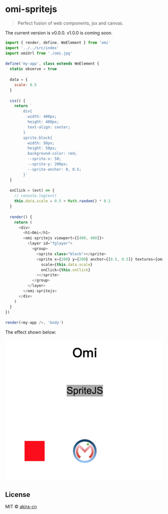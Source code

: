 # omi-spritejs

> Perfect fusion of web components, jsx and canvas.

The current version is v0.0.0. v1.0.0 is coming soon.

```js
import { render, define, WeElement } from 'omi'
import '../../src/index'
import omiUrl from './omi.jpg'

define('my-app', class extends WeElement {
  static observe = true

  data = {
    scale: 0.5
  }

  css() {
    return `
        div{
          width: 400px;
          height: 400px;
          text-align: center;
        }
        sprite.block{
          width: 50px;
          height: 50px;
          background-color: red;
          --sprite-x: 50;
          --sprite-y: 200px;
          --sprite-anchor: 0, 0.5;
        }`
  }

  onClick = (evt) => {
    // console.log(evt)
    this.data.scale = 0.5 + Math.random() * 0.1
  }

  render() {
    return (
      <div>
        <h1>Omi</h1>
        <omi-spritejs viewport={[400, 400]}>
          <layer id="fglayer">
            <group>
              <sprite class="block"></sprite>
              <sprite x={200} y={200} anchor={[0.5, 0.5]} textures={omiUrl}
                scale={this.data.scale}
                onClick={this.onClick}
              ></sprite>
            </group>
          </layer>
        </omi-spritejs>
      </div>
    )
  }
})

render(<my-app />, 'body')
```

The effect shown below:

![](./assets/omi-spritejs.jpg)

## License

MIT © [akira-cn](https://github.com/akira-cn/)
